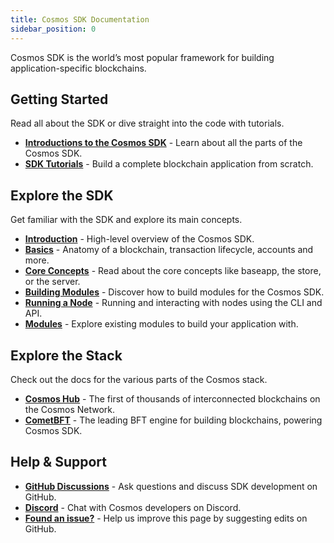 ```yaml
---
title: Cosmos SDK Documentation
sidebar_position: 0
---
```


Cosmos SDK is the world’s most popular framework for building application-specific blockchains.

## Getting Started

Read all about the SDK or dive straight into the code with tutorials.

* [**Introductions to the Cosmos SDK**](learn/intro/00-overview.md) - Learn about all the parts of the Cosmos SDK.
* [**SDK Tutorials**](https://tutorials.cosmos.network) - Build a complete blockchain application from scratch.

## Explore the SDK

Get familiar with the SDK and explore its main concepts.

* [**Introduction**](learn/intro/00-overview.md) - High-level overview of the Cosmos SDK.
* [**Basics**](learn/beginner/00-app-anatomy.md) - Anatomy of a blockchain, transaction lifecycle, accounts and more.
* [**Core Concepts**](learn/advanced/00-baseapp.md) -  Read about the core concepts like baseapp, the store, or the server.
* [**Building Modules**](build/building-modules/00-intro.md) -  Discover how to build modules for the Cosmos SDK.
* [**Running a Node**](https://docs.cosmos.network/main/user/run-node/keyring) - Running and interacting with nodes using the CLI and API.
* [**Modules**](https://github.com/cosmos/cosmos-sdk-docs/blob/main/docs/build/modules/README.md) - Explore existing modules to build your application with.

## Explore the Stack

Check out the docs for the various parts of the Cosmos stack.

* [**Cosmos Hub**](https://hub.cosmos.network) - The first of thousands of interconnected blockchains on the Cosmos Network.
* [**CometBFT**](https://docs.cometbft.com) - The leading BFT engine for building blockchains, powering Cosmos SDK.

## Help & Support

* [**GitHub Discussions**](https://github.com/orgs/cosmos/discussions) - Ask questions and discuss SDK development on GitHub.
* [**Discord**](https://discord.gg/interchain) - Chat with Cosmos developers on Discord.
* [**Found an issue?**](https://github.com/cosmos/cosmos-sdk/edit/main/docs/docs/README.md) - Help us improve this page by suggesting edits on GitHub.
